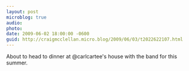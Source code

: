 ```yaml
---
layout: post
microblog: true
audio: 
photo: 
date: 2009-06-02 18:00:00 -0600
guid: http://craigmcclellan.micro.blog/2009/06/03/t2022622107.html
---
```

About to head to dinner at @carlcartee's house with the band for this summer.
